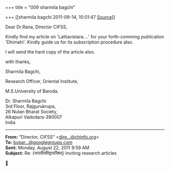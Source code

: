 +++
title = "009 sharmila bagchi"

+++
[[sharmila bagchi	2011-09-14, 10:01:47 [Source](https://groups.google.com/g/bvparishat/c/7mJekriHl6Y)]]



Dear Dr.Rana, Director CIFSS,

Kindly find my article on 'Lalitavistara....' for your forth-comming publication 'Dhimahi'. Kindly guide us for its subscription procedure also.

I will send the hard copy of the article also.

with thanks,

Sharmila Bagchi,

Research Officer, Oriental Institute,

M.S.University of Baroda.

  



Dr. Sharmila Bagchi  
3rd Floor, Rajgurukrupa,  
26 Nutan Bharat Society,  
Alkapuri Vadodara-390007  
India  

------------------------------------------------------------------------

**From:** "Director, CIFSS" \<[dire...@chinfo.org]()\>  
**To:** [bvpar...@googlegroups.com]()  
**Sent:** Monday, August 22, 2011 9:59 AM  
**Subject:** Re: {भारतीयविद्वत्परिषत्} Inviting research articles  



